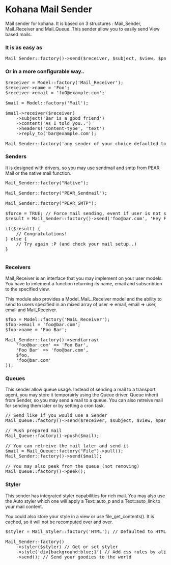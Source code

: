 # Kohana Mail Sender

Mail sender for kohana. It is based on 3 structures : Mail_Sender, Mail_Receiver and Mail_Queue. This sender allow you to easily send View based mails.

### It is as easy as
<pre>
Mail_Sender::factory()->send($receiver, $subject, $view, $parameters, $headers);
</pre>


### Or in a more configurable way..
<pre>
$receiver = Model::factory('Mail_Receiver');
$receiver->name = 'Foo';
$receiver->email = 'foO@example.com';

$mail = Model::factory('Mail');

$mail->receiver($receiver)
    ->subject('Bar is a good friend')
    ->content('As I told you..')
    ->headers('Content-type', 'text')
    ->reply_to('bar@example.com');
    
Mail_Sender::factory('any sender of your choice defaulted to Sendmail')->send($mail);    
</pre>

### Senders

It is designed with drivers, so you may use sendmail and smtp from PEAR Mail or the native mail function.

<pre>
Mail_Sender::factory("Native");

Mail_Sender::factory("PEAR_Sendmail");

Mail_Sender::factory("PEAR_SMTP");

$force = TRUE; // Force mail sending, event if user is not subscribed (changes nothing here, unless we use Mail_Receiver interface).
$result = Mail_Sender::factory()->send('foo@bar.com', 'Hey Foo, here is your activation key!', 'mail/activation', array('key' => $key), array('Bcc' => 'admin@bar.com'), $force);

if($result) {
    // Congratulations!
} else {
    // Try again :P (and check your mail setup..)
}

</pre>

### Receivers

Mail_Receiver is an interface that you may implement on your user models. You have to imlement a function returning its name, email and subscribtion to the specified view.

This module also provides a Model_MaiL_Receiver model and the ability to send to users specified in an mixed array of user => email, email => user, email and Mail_Receiver.

<pre>
$foo = Model::factory('MaiL_Receiver');
$foo->email = 'foo@bar.com';
$foo->name = 'Foo Bar';

Mail_Sender::factory()->send(array(
    'foo@bar.com' => 'Foo Bar',
    'Foo Bar' => 'foo@bar.com',
    $foo,
    'foo@bar.com'
));
</pre>

### Queues

This sender allow queue usage. Instead of sending a mail to a transport agent, you may store it temporairly using the Queue driver. Queue inherit from Sender, so you may send a mail to a queue. You can also retreive mail for sending them later or by setting a cron task.

<pre>
// Send like if you would use a Sender
Mail_Queue::factory()->send($receiver, $subject, $view, $parameters, $headers, $force);

// Push prepared mail
Mail_Queue::factory()->push($mail);

// You can retreive the mail later and send it
$mail = Mail_Queue::factory("File")->pull();
Mail_Sender::factory()->send($mail);

// You may also peek from the queue (not removing)
Mail_Queue::factory()->peek();
</pre>


### Styler

This sender has integrated styler capabilities for rich mail. You may also use the Auto styler which one will apply a Text::auto_p and a Text::auto_link to your mail content.

You could also store your style in a view or use file_get_contents(). It is cached, so it will not be recomputed over and over.

<pre>
$styler = Mail_Styler::factory('HTML'); // Defaulted to HTML, you might omit setting your styler.

Mail_Sender::factory()
    ->styler($styler) // Get or set styler
    ->style('div{background:blue;}') // Add css rules by aliasing ->styler()->style()
    ->send(); // Send your goodies to the world
</pre>
